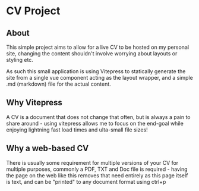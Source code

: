 # CV Project

## About
This simple project aims to allow for a live CV to be hosted on my personal site, changing the content shouldn't involve worrying about layouts or styling etc.

As such this small application is using Vitepress to statically generate the site from a single vue component acting as the layout wrapper, and a simple .md (markdown) file for the actual content.

## Why Vitepress
A CV is a document that does not change that often, but is always a pain to share around - using vitepress allows me to focus on the end-goal while enjoying lightning fast load times and ulta-small file sizes!

## Why a web-based CV
There is usually some requirement for multiple versions of your CV for multiple purposes, commonly a PDF, TXT and Doc file is required - having the page on the web like this removes that need entirely as this page itself is text, and can be "printed" to any document format using ctrl+p